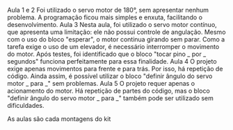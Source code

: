 Aula 1 e 2
Foi utilizado o servo motor de 180°, sem apresentar nenhum problema. A programação ficou mais simples e enxuta, facilitando o desenvolvimento.
Aula 3
Nesta aula, foi utilizado o servo motor contínuo, que apresenta uma limitação: ele não possui controle de angulação. Mesmo com o uso do bloco "esperar", o motor continua girando sem parar.
Como a tarefa exige o uso de um elevador, é necessário interromper o movimento do motor. Após testes, foi identificado que o bloco "tocar pino _ por _ segundos" funciona perfeitamente para essa finalidade.
Aula 4
O projeto exige apenas movimentos para frente e para trás. Por isso, há repetição de código. Ainda assim, é possível utilizar o bloco "definir ângulo do servo motor _ para _" sem problemas.
Aula 5
O projeto requer apenas o acionamento do motor. Há repetição de partes do código, mas o bloco "definir ângulo do servo motor _ para _" também pode ser utilizado sem dificuldades.

As aulas são cada montagens do kit
